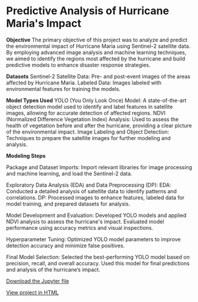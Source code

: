 # Predictive Analysis of Hurricane Maria's Impact

**Objective**
The primary objective of this project was to analyze and predict the environmental impact of Hurricane Maria using Sentinel-2 satellite data. By employing advanced image analysis and machine learning techniques, we aimed to identify the regions most affected by the hurricane and build predictive models to enhance disaster response strategies.

**Datasets**
Sentinel-2 Satellite Data: Pre- and post-event images of the areas affected by Hurricane Maria.
Labeled Data: Images labeled with environmental features for training the models.

**Model Types Used**
YOLO (You Only Look Once) Model: A state-of-the-art object detection model used to identify and label features in satellite images, allowing for accurate detection of affected regions.
NDVI (Normalized Difference Vegetation Index) Analysis: Used to assess the health of vegetation before and after the hurricane, providing a clear picture of the environmental impact.
Image Labeling and Object Detection: Techniques to prepare the satellite images for further modeling and analysis.

**Modeling Steps**

Package and Dataset Imports:
Import relevant libraries for image processing and machine learning, and load the Sentinel-2 data.

Exploratory Data Analysis (EDA) and Data Preprocessing (DP):
EDA: Conducted a detailed analysis of satellite data to identify patterns and correlations.
DP: Processed images to enhance features, labeled data for model training, and prepared datasets for analysis.

Model Development and Evaluation:
Developed YOLO models and applied NDVI analysis to assess the hurricane's impact. Evaluated model performance using accuracy metrics and visual inspections.

Hyperparameter Tuning:
Optimized YOLO model parameters to improve detection accuracy and minimize false positives.

Final Model Selection:
Selected the best-performing YOLO model based on precision, recall, and overall accuracy. Used this model for final predictions and analysis of the hurricane’s impact.

<a href="Rentals_prediction_Divvy.ipynb">Download the Jupyter file</a> 

<a href="Rentals_prediction_Divvy.html">View project in HTML</a>

